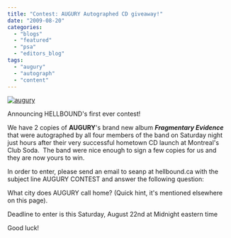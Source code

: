 ```yaml
---
title: "Contest: AUGURY Autographed CD giveaway!"
date: "2009-08-20"
categories: 
  - "blogs"
  - "featured"
  - "psa"
  - "editors_blog"
tags: 
  - "augury"
  - "autograph"
  - "content"
---
```


[![augury](http://www.hellbound.ca/wp-content/uploads/2009/08/augury2-300x300.jpg "augury")](http://www.hellbound.ca/wp-content/uploads/2009/08/augury2.jpg)

Announcing HELLBOUND's first ever contest!

We have 2 copies of **AUGURY**'s brand new album **_Fragmentary Evidence_** that were autographed by all four members of the band on Saturday night just hours after their very successful hometown CD launch at Montreal's Club Soda.  The band were nice enough to sign a few copies for us and they are now yours to win.

In order to enter, please send an email to seanp at hellbound.ca with the subject line AUGURY CONTEST and answer the following question:

What city does AUGURY call home? (Quick hint, it's mentioned elsewhere on this page).

Deadline to enter is this Saturday, August 22nd at Midnight eastern time

Good luck!

